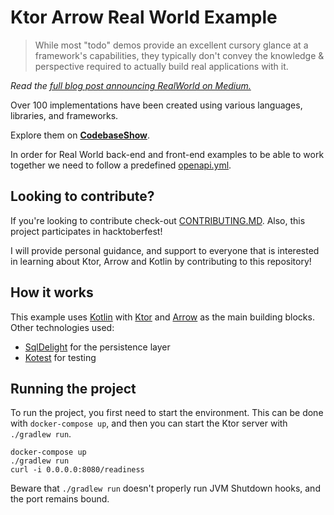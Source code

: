 # Ktor Arrow Real World Example

> While most "todo" demos provide an excellent cursory glance at a framework's capabilities, they typically don't convey
> the knowledge & perspective required to actually build real applications with it.

*Read
the [full blog post announcing RealWorld on Medium.](https://medium.com/@ericsimons/introducing-realworld-6016654d36b5)*

Over 100 implementations have been created using various languages, libraries, and frameworks.

Explore them on [**CodebaseShow**](https://codebase.show/projects/realworld).

In order for Real World back-end and front-end examples to be able to work together we need to follow a
predefined [openapi.yml](https://github.com/gothinkster/realworld/blob/main/api/openapi.yml).

## Looking to contribute?

If you're looking to contribute check-out [CONTRIBUTING.MD](CONTRIBUTING.MD).
Also, this project participates in hacktoberfest!

I will provide personal guidance, and support to everyone that is interested in learning about Ktor, Arrow and Kotlin by
contributing to this repository!

## How it works

This example uses [Kotlin](https://kotlinlang.org/docs/home.html) with [Ktor](https://ktor.io/)
and [Arrow](https://arrow-kt.io/) as the main building blocks.
Other technologies used:

- [SqlDelight](https://cashapp.github.io/sqldelight/) for the persistence layer
- [Kotest](https://kotest.io/) for testing

## Running the project

To run the project, you first need to start the environment.
This can be done with `docker-compose up`,
and then you can start the Ktor server with `./gradlew run`.

```shell
docker-compose up
./gradlew run
curl -i 0.0.0.0:8080/readiness
```

Beware that `./gradlew run` doesn't properly run JVM Shutdown hooks, and the port remains bound.
